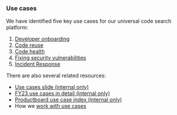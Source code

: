 ### Use cases

We have identified five key use cases for our universal code search platform:

1. [Developer onboarding](dev-onboarding.md)
2. [Code reuse](code-reuse.md)
3. [Code health](code-health.md)
4. [Fixing security vulnerabilities](fixing-security-vulnerabilities.md)
5. [Incident Response](incident-response.md)

There are also several related resources:

- [Use cases slide (internal only)](https://docs.google.com/presentation/d/1XIZFqOxB9ZVEeswOzLWgLaOxK-K9SAn94juo2_cpRnY/edit#slide=id.g1074ab41e5e_2_0)
- [FY23 use cases in detail (internal only)](https://docs.google.com/document/d/1k7w-sgK3T4B_kLi9wuEIvvMdRp4hPd0YtsUt0UpwvsU/edit#heading=h.t4fumzvh3saz)
- [Productboard use case index (internal only)](https://sourcegraph.productboard.com/feature-board/3957049-fy23-use-cases)
- How we [work with use cases](../working-with-use-cases.md)
